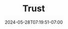 ---
title: "Trust"
date: "2024-05-28T07:19:51-07:00"
tags: ['tech', 'AI']
description: "In their rush to cram in “AI” “features”, it seems to me that many companies don’t actually understand why people use their products."
link: "https://adactio.com/journal/21160"
---